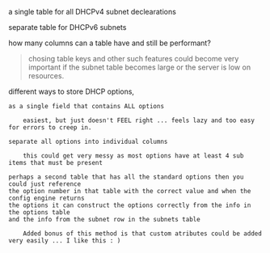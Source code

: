a single table for all DHCPv4 subnet declearations

separate table for DHCPv6 subnets

how many columns can a table have and still be performant?

>chosing table keys and other such features could become very important if the subnet table becomes large or the server is low on resources.

different ways to store DHCP options,
	
	as a single field that contains ALL options
	
		easiest, but just doesn't FEEL right ... feels lazy and too easy for errors to creep in.
	
	separate all options into individual columns
	
		this could get very messy as most options have at least 4 sub items that must be present
	
	perhaps a second table that has all the standard options then you could just reference 
	the option number in that table with the correct value and when the config engine returns
	the options it can construct the options correctly from the info in the options table
	and the info from the subnet row in the subnets table
	
		Added bonus of this method is that custom atributes could be added very easily ... I like this : )
